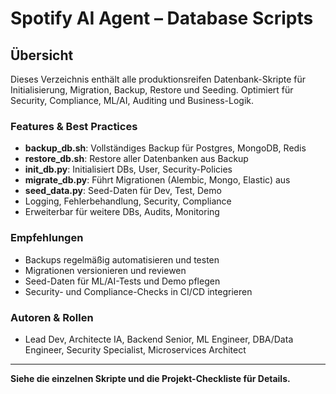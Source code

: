 # Spotify AI Agent – Database Scripts

## Übersicht
Dieses Verzeichnis enthält alle produktionsreifen Datenbank-Skripte für Initialisierung, Migration, Backup, Restore und Seeding. Optimiert für Security, Compliance, ML/AI, Auditing und Business-Logik.

### Features & Best Practices
- **backup_db.sh**: Vollständiges Backup für Postgres, MongoDB, Redis
- **restore_db.sh**: Restore aller Datenbanken aus Backup
- **init_db.py**: Initialisiert DBs, User, Security-Policies
- **migrate_db.py**: Führt Migrationen (Alembic, Mongo, Elastic) aus
- **seed_data.py**: Seed-Daten für Dev, Test, Demo
- Logging, Fehlerbehandlung, Security, Compliance
- Erweiterbar für weitere DBs, Audits, Monitoring

### Empfehlungen
- Backups regelmäßig automatisieren und testen
- Migrationen versionieren und reviewen
- Seed-Daten für ML/AI-Tests und Demo pflegen
- Security- und Compliance-Checks in CI/CD integrieren

### Autoren & Rollen
- Lead Dev, Architecte IA, Backend Senior, ML Engineer, DBA/Data Engineer, Security Specialist, Microservices Architect

---
**Siehe die einzelnen Skripte und die Projekt-Checkliste für Details.**
